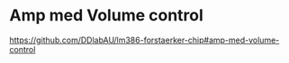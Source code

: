 # Amp med Volume control

https://github.com/DDlabAU/lm386-forstaerker-chip#amp-med-volume-control



